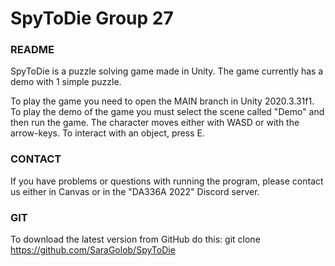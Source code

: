 # SpyToDie Group 27

### README

   SpyToDie is a puzzle solving game made in Unity. The game currently has a demo with 1 simple puzzle.

   To play the game you need to open the MAIN branch in Unity 2020.3.31f1. To play the demo of the game you must select the scene called "Demo" and then      run the game. The character moves either with WASD or with the arrow-keys. To interact with an object, press E.

### CONTACT

   If you have problems or questions with running the program, please contact us either in Canvas or in the "DA336A 2022" Discord server.

### GIT

   To download the latest version from GitHub do this: git clone https://github.com/SaraGolob/SpyToDie
